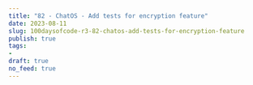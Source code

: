 ```yaml
---
title: "82 - ChatOS - Add tests for encryption feature"
date: 2023-08-11
slug: 100daysofcode-r3-82-chatos-add-tests-for-encryption-feature
publish: true
tags:
- 
draft: true
no_feed: true
---
```



